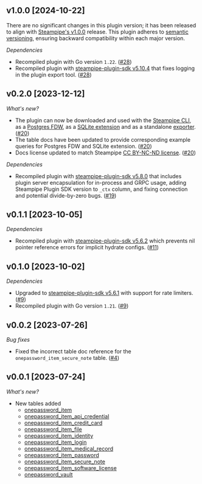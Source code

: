 ## v1.0.0 [2024-10-22]

There are no significant changes in this plugin version; it has been released to align with [Steampipe's v1.0.0](https://steampipe.io/changelog/steampipe-cli-v1-0-0) release. This plugin adheres to [semantic versioning](https://semver.org/#semantic-versioning-specification-semver), ensuring backward compatibility within each major version.

_Dependencies_

- Recompiled plugin with Go version `1.22`. ([#28](https://github.com/turbot/steampipe-plugin-onepassword/pull/28))
- Recompiled plugin with [steampipe-plugin-sdk v5.10.4](https://github.com/turbot/steampipe-plugin-sdk/blob/develop/CHANGELOG.md#v5104-2024-08-29) that fixes logging in the plugin export tool. ([#28](https://github.com/turbot/steampipe-plugin-onepassword/pull/28))

## v0.2.0 [2023-12-12]

_What's new?_

- The plugin can now be downloaded and used with the [Steampipe CLI](https://steampipe.io/docs), as a [Postgres FDW](https://steampipe.io/docs/steampipe_postgres/overview), as a [SQLite extension](https://steampipe.io/docs//steampipe_sqlite/overview) and as a standalone [exporter](https://steampipe.io/docs/steampipe_export/overview). ([#20](https://github.com/turbot/steampipe-plugin-onepassword/pull/20))
- The table docs have been updated to provide corresponding example queries for Postgres FDW and SQLite extension. ([#20](https://github.com/turbot/steampipe-plugin-onepassword/pull/20))
- Docs license updated to match Steampipe [CC BY-NC-ND license](https://github.com/turbot/steampipe-plugin-onepassword/blob/main/docs/LICENSE). ([#20](https://github.com/turbot/steampipe-plugin-onepassword/pull/20))

_Dependencies_

- Recompiled plugin with [steampipe-plugin-sdk v5.8.0](https://github.com/turbot/steampipe-plugin-sdk/blob/main/CHANGELOG.md#v580-2023-12-11) that includes plugin server encapsulation for in-process and GRPC usage, adding Steampipe Plugin SDK version to `_ctx` column, and fixing connection and potential divide-by-zero bugs. ([#19](https://github.com/turbot/steampipe-plugin-onepassword/pull/19))

## v0.1.1 [2023-10-05]

_Dependencies_

- Recompiled plugin with [steampipe-plugin-sdk v5.6.2](https://github.com/turbot/steampipe-plugin-sdk/blob/main/CHANGELOG.md#v562-2023-10-03) which prevents nil pointer reference errors for implicit hydrate configs. ([#11](https://github.com/turbot/steampipe-plugin-onepassword/pull/11))

## v0.1.0 [2023-10-02]

_Dependencies_

- Upgraded to [steampipe-plugin-sdk v5.6.1](https://github.com/turbot/steampipe-plugin-sdk/blob/main/CHANGELOG.md#v561-2023-09-29) with support for rate limiters. ([#9](https://github.com/turbot/steampipe-plugin-onepassword/pull/9))
- Recompiled plugin with Go version `1.21`. ([#9](https://github.com/turbot/steampipe-plugin-onepassword/pull/9))

## v0.0.2 [2023-07-26]

_Bug fixes_

- Fixed the incorrect table doc reference for the `onepassword_item_secure_note` table. ([#4](https://github.com/turbot/steampipe-plugin-/pull/4))

## v0.0.1 [2023-07-24]

_What's new?_

- New tables added
  - [onepassword_item](https://hub.steampipe.io/plugins/turbot/onepassword/tables/onepassword_item)
  - [onepassword_item_api_credential](https://hub.steampipe.io/plugins/turbot/onepassword/tables/onepassword_item_api_credential)
  - [onepassword_item_credit_card](https://hub.steampipe.io/plugins/turbot/onepassword/tables/onepassword_item_credit_card)
  - [onepassword_item_file](https://hub.steampipe.io/plugins/turbot/onepassword/tables/onepassword_item_file)
  - [onepassword_item_identity](https://hub.steampipe.io/plugins/turbot/onepassword/tables/onepassword_item_identity)
  - [onepassword_item_login](https://hub.steampipe.io/plugins/turbot/onepassword/tables/onepassword_item_login)
  - [onepassword_item_medical_record](https://hub.steampipe.io/plugins/turbot/onepassword/tables/onepassword_item_medical_record)
  - [onepassword_item_password](https://hub.steampipe.io/plugins/turbot/onepassword/tables/onepassword_item_password)
  - [onepassword_item_secure_note](https://hub.steampipe.io/plugins/turbot/onepassword/tables/onepassword_item_secure_note)
  - [onepassword_item_software_license](https://hub.steampipe.io/plugins/turbot/onepassword/tables/onepassword_item_software_license)
  - [onepassword_vault](https://hub.steampipe.io/plugins/turbot/onepassword/tables/onepassword_vault)

